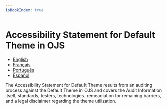 ```yaml
---
isBookIndex: true
---
```

# Accessibility Statement for Default Theme in OJS

* [English](en/)
* [Français](fr/)
* [Português](pt/)
* [Español](es/)

The Accessibility Statement for Default Theme results from an auditing process against the Default Theme in OJS and covers the Audit Information itself, standards, testers, technologies, remeadiation for remaining barriers, and a legal disclaimer regarding the theme utilization.
